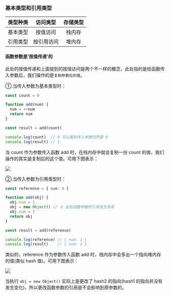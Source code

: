 ### 基本类型和引用类型

| 类型种类 | 访问类型 | 存储类型 |
|:---:|:---:|:---:|
| 基本类型 | 按值访问 | 栈内存 |
| 引用类型 | 按引用访问 | 堆内存 |

#### 函数参数是'按值传递'的

此处的按值传递和上面提到的按值访问是两个不一样的概念，此处指的是给函数传入参数后，我们操作的是`复制参数后的值`。

①.当传入参数为基本类型时：

```js
const count = 0

function add(num) {
  num = ++num
  return num
}

const result = add(count)

console.log(count)  // 0 可以看到传入参数仍然是 0
console.log(result) // 1
```

当 count 作为参数传入函数 add 时，在栈内存中就会复制一份 count 的值，我们操作的其实是复制后的这个值。可用下图表示：

![](http://oqhtscus0.bkt.clouddn.com/dae97b9a4ef1022ae56e9bf5b9c1c727.jpg-200)

②.当传入参数为引用类型时：

```js
const reference = { num: 0 }

function add(obj) {
  obj.num = 1
  obj = new Object() // ① 此处函数参数的引用发生改变
  obj.num = 2
  return obj
}

const result = add(reference)

console.log(reference) // { num: 1 }
console.log(result)    // { num: 2 }
```

类似的，reference 作为参数传入函数 add 时，栈内存中会多出一个指向堆内存的值(类似 hash 值)。可用下图表示：

![](http://oqhtscus0.bkt.clouddn.com/b12b36ce345d26881486de403b79cbee.jpg)

当执行 `obj = new Object()` 实际上是更改了 hash2 的指向(hash1 的指向并没有发生变化)，所以更改函数参数的引用是不会影响到原参数的。